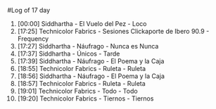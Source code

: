 #Log of 17 day

1. [00:00] Siddhartha - El Vuelo del Pez - Loco
1. [17:25] Technicolor Fabrics - Sesiones Clickaporte de Ibero 90.9 - Frequency
1. [17:27] Siddhartha - Náufrago - Nunca es Nunca
1. [17:37] Siddhartha - Únicos - Tarde
1. [17:39] Siddhartha - Náufrago - El Poema y la Caja
1. [18:55] Technicolor Fabrics - Ruleta - Ruleta
1. [18:56] Siddhartha - Náufrago - El Poema y la Caja
1. [18:57] Technicolor Fabrics - Ruleta - Ruleta
1. [19:01] Technicolor Fabrics - Todo - Todo
1. [19:20] Technicolor Fabrics - Tiernos - Tiernos
